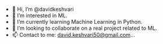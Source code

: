 - 👋 Hi, I’m @davidkeshvari
- 👀 I’m interested in ML.
- 🌱 I’m currently learning Machine Learning in Python.
- 💞️ I’m looking to collaborate on a real project related to ML.
- 📫 Contact to me: david.keshvari50@gmail.com...

<!---
davidkeshvari/davidkeshvari is a ✨ special ✨ repository because its `README.md` (this file) appears on your GitHub profile.
You can click the Preview link to take a look at your changes.
--->
